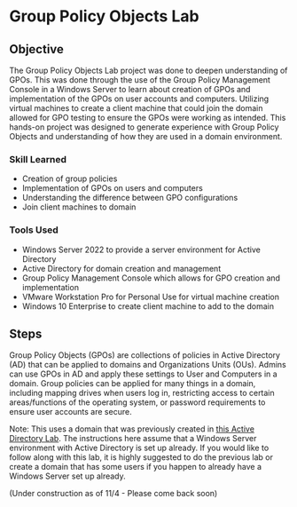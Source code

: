 # Group Policy Objects Lab

## Objective

The Group Policy Objects Lab project was done to deepen understanding of GPOs. This was done through the use of the Group Policy Management Console in a Windows Server to learn about creation of GPOs and implementation of the GPOs on user accounts and computers. Utilizing virtual machines to create a client machine that could join the domain allowed for GPO testing to ensure the GPOs were working as intended. This hands-on project was designed to generate experience with Group Policy Objects and understanding of how they are used in a domain environment.

### Skill Learned

- Creation of group policies
- Implementation of GPOs on users and computers
- Understanding the difference between GPO configurations
- Join client machines to domain

### Tools Used

- Windows Server 2022 to provide a server environment for Active Directory
- Active Directory for domain creation and management
- Group Policy Management Console which allows for GPO creation and implementation
- VMware Workstation Pro for Personal Use for virtual machine creation
- Windows 10 Enterprise to create client machine to add to the domain

## Steps

Group Policy Objects (GPOs) are collections of policies in Active Directory (AD) that can be applied to domains and Organizations Units (OUs). Admins can use GPOs in AD and apply these settings to User and Computers in a domain. Group policies can be applied for many things in a domain, including mapping drives when users log in, restricting access to certain areas/functions of the operating system, or password requirements to ensure user accounts are secure.

Note: This uses a domain that was previously created in <a href="https://github.com/koliman/Active-Directory-Lab">this Active Directory Lab</a>. The instructions here assume that a Windows Server environment with Active Directory is set up already. If you would like to follow along with this lab, it is highly suggested to do the previous lab or create a domain that has some users if you happen to already have a Windows Server set up already.

(Under construction as of 11/4 - Please come back soon)
<!--
1. Install Group Policy Management Console (GPMC)

In order to create and edit group policies, the Group Policy Management Console feature needs to be installed on our server.

- Install GPMC in Server Manager through Manage > Add Roles and Features
- Select Role-based or feature-based installation
- Select your server to install GPMC on
- Under the Features section, install Group Policy Management
- Open Group Policy Management in the Search box to open it - from the Start Menu, you can find it in the Windows Administrative Tools folder, then click Group Policy Management
- Under Forest, it will show the domain you have created along with the OUs and groups that were created in it
- To edit a Group Policy Object, right-click the GPO and select Edit - this will open up the Group Policy Management Editor (GPME) windows where you can create and edit policies for your domain

In the GPME, there are Computer Configurations and User Configurations
- Computer Configurations refer to a policy that will apply to the local computer and will not change per user - this is meant for settings on the computer itself, not for the user logging on to that computer
- User Configurations refer to a policy that will apply to users on the local computer and will apply to any new users in the future on this local computer

Under the Configurations, there are Policies and Preferences folders that can also be expanded to show things like Software Settings, Windows Settings, Administrative Templates, and Control Panel Settings
- Policies can't be changed by users and are enforced by admins and Active Directory - these may include things like password policies and account lockout policies
- Preferences, on the other hand, CAN be changed by users and while a default setting may be selected for it, the user can alter it later if desired - some things that fit preferences better are mapped network drives, printers, and desktop shortcuts

2. Setting up GPOs

In this lab, just a few GPOs will be set up from the myriad of options available to edit. Feel free to look through the other settings or templates to work out what they do and how they can be set!
- Policy 1: Password Policy
- Policy 2: Desktop Wallpaper Policy
- Policy 3: Restrict Access to Control Panel
- Policy 4: Disable USB Storage
- Bonus Challenge for the reader: Account Lockout Policy - Configure a policy for account lockout settings to prevent brute force attacks

3. Create a VM using Windows 10 Enterprise

This step is included because Home editions of Windows can't join a domain, so it will require either Pro or Enterprise editions in order to join the machine to the domain and later implement and test the GPOs that were just created. If you have physical computers that have non-Home editions, feel free to use those instead.

- Download the ISO for your desired OS for the VM - the OS used here is an evaluation license for Windows 10 Enterprise
- Create a new virtual machine for your downloaded ISO, following similar steps for creating a VM for a Windows Server (from the previously linked lab)
  - Select "I will install the OS later", Guest Operating System: Microsoft Windows, Version: Microsoft 10/11 x64, name the virtual machine, and for Specific Disk Capacity: 20 GB
- Right-click the newly created VM and go to Settings
- Select CD/DVD (SATA) and click Use ISO image file, click Browser, then select the downloaded Windows ISO
- Install the OS like installing it on a regular machine
- Once installation is completed, there will be a screen that says "Sign in with Microsoft" - instead of signing in, click the option in the bottom left that says "Domain join instead"
- Assign name and password for the VM and set the security questions
- Once install and set up is complete, the evaluation license should show how long the OS install is valid for in the bottom right of the screen - 90 days is more than enough for lab/practice purposes

4. Configure Windows Server

Before the VM can join the domain, the DNS server needs to be set up on the domain controller and DNS on the client machine. This is done so the client machine can communicate with the domain controller. Best practice for servers is that servers should always have a static IP address. The server that was previously created is currently using Dynamic Host Configuration Protocol (DHCP) to automatically assign it an IP address but that makes it hard for other machines to find and connect to it later (unless the server has a hostname). Giving the server a static IP makes it easy to manage, since you know where it is and know it will not change, and is vital if using the server as a DNS server, which is what this set up step is about.

- Power on the VM for your server and log in
- Right-click the Network icon in the bottom-right corner and select Open Network and Internet settings
- Select Change adapter options under Advanced network settings
- Right-click on Ethernet in Network Connections window and select Properties
- Click on Internet Protocol Version 4 (TCP/IPv4) - the IPv4 Properties should show that the server is using DHCP with "Obtain an IP address automatically"
  - A static IP is necessary in order to use the server as a DNS server - the server's IP address is what will be used for the DNS settings on the client machine
- If a specific IP address is desired, use that IP address for the static IP, but this is also a good opportunity for using Command Prompt and ipconfig - open cmd and enter the ipconfig command (Keep this window open since this information will be used for changing IP address shortly)
- In the IPv4 Properties window, select Use the following IP address and copy the information from the Command Prompt window, filling in the IP address, subnet mask, and default gateway fields
- Since we want to use this server as a DNS server, we can set the Preferred DNS Server IP address to the loopback address, which is 127.0.0.1 - this will point back to this domain controller that is also running our Active Directory tools
  - Under Alternate DNS server, we can set it to something that will have high uptime reliability, like one of Google's DNS servers, which is 8.8.8.8 or 8.8.4.4
- Press OK on all the windows after you finish entering the addresses and other information
- Verify nothing has change on the server VM by going into Command Prompt again and entering ipconfig /all (and verify you still have network connection!)
  - The ipconfig /all command will show the machine's IP address, subnet mask, default gateway, as well as the DNS servers we just entered, which should show ::1 (loopback address for IPv6), 127.0.0.1, and 8.8.8.8 (or 8.8.4.4 if used instead)

5. Add Computer to Domain

After setting up the server, the DNS settings on the client machine need to be updated with the information for the DNS server so that the client machine and domain controller can communicate with each other. Once connection to the domain controller has been established, the client machine can then join the domain.

- If closed/shut down, start up the VM for the client machine
- In the client machine, right-click the Network icon, select Open Network and Internet settings, and then select Change adapter options
- Right-click on Ethernet in Network Connections window and select Properties, then click on IPv4
- For client machines, it's okay to leave DHCP on for IP assignment - the important thing is to change the Preferred DNS Server IP address to the server's IP address, which can easily be retrieved since the server is still running and/or the IP address of the server was written down
  - In Preferred, used the static UP address of the Windows server, and in Alternate, it's always a good idea to use Google's DNS server
- Once IP addresses are entered and settings are saved, verify that the client machine still has network connection
- Next, verify you have connection to the domain controller by opening Command Prompt and use the ping command in combination with the IP address of the server - if it pings successfully, the client machine can communicate with the domain controller
  - Another way to confirm if the DNS server is working is to use the nslookup command with the domain name and it should resolve the DNS and show the domain's IP
- To join the client to the domain, open the File Explorer and then right-click on This PC and select Properties
- Scroll down on Status until you can select Rename this PC (advanced)
- Under the Computer Name tab, there should be an option for "To rename this computer or change its domain or workgroup, click Change" and click on the Change button
- Change the computer name as appropriate and under the Member of area, change it from Workgroup to Domain and enter the domain name in the textbox and then click OK
- If a security window pops up asking for account with permission to join the domain, it's a good sign - enter the admin credentials and upon success, a confirmation window will pop up and welcome the client to the domain
- Restart the client machine to finish the joining process
- Upon restart, the login screen should default to the local user account - to see if other user accounts related to the domain are working, select Other user in the bottom right and verify that under the user name and password boxes, it says "Sign in to: \<domain name you entered>"
- Using one of the previously created accounts on the domain, use their user name and passowrd to log in to the domain using the client computer
  - If you forgot the password (oops!), you can always reset it using Active Directory by right-clicking the user and selecting Reset Password

6. Implementing and Testing GPOs

-->
